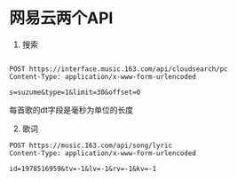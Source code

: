 # 网易云两个API

1. 搜索
```http

POST https://interface.music.163.com/api/cloudsearch/pc
Content-Type: application/x-www-form-urlencoded

s=suzume&type=1&limit=30&offset=0
```
每首歌的dt字段是毫秒为单位的长度

2.  歌词
```http
POST https://music.163.com/api/song/lyric
Content-Type: application/x-www-form-urlencoded

id=1978516959&tv=-1&lv=-1&rv=-1&kv=-1
```